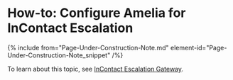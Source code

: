 

# How-to: Configure Amelia for InContact Escalation

{% include from="Page-Under-Construction-Note.md" element-id="Page-Under-Construction-Note_snippet" /%}

To learn about this topic, see [InContact Escalation Gateway](https://docs.amelia.com/display/AmeliaDocsV6/InContact+Escalation+Gateway).

 
